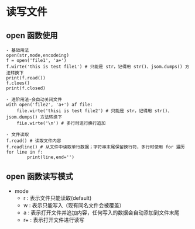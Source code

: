 # 读写文件

## open 函数使用

```
- 基础用法
open(str,mode,encodeing)
f = open('file1', 'a+')
f.wirte('this is test file1') # 只能是 str，记得用 str()、jsom.dumps() 方法转换下
print(f.read())
f.cloes()
print(f.closed)

- 进阶用法-会自动关闭文件
with open('file2', 'a+') af file:
	file.wirte('thisi is test file2') # 只能是 str，记得用 str()、jsom.dumps() 方法转换下
	fiLe.wirte('\n') # 多行时进行换行追加
	
- 文件读取
f.read() # 读取文件内容
f.readline() # 从文件中读取单行数据；字符串末尾保留换行符，多行时使用 for 遍历
for line in f:
		print(line,end='')
```

## open 函数读写模式

- mode
  - r : 表示文件只能读取(default)
  - w : 表示只能写入（现有同名文件会被覆盖）
  - a : 表示打开文件并追加内容，任何写入的数据会自动添加到文件末尾
  - r+ : 表示打开文件进行读写

